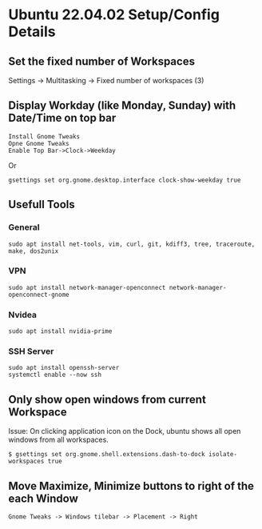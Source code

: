 # Ubuntu 22.04.02 Setup/Config Details

## Set the fixed number of Workspaces
Settings -> Multitasking -> Fixed number of workspaces (3)

## Display Workday (like Monday, Sunday) with Date/Time on top bar 

```
Install Gnome Tweaks  
Opne Gnome Tweaks  
Enable Top Bar->Clock->Weekday  
```

Or

```
gsettings set org.gnome.desktop.interface clock-show-weekday true
```

## Usefull Tools
### General
```
sudo apt install net-tools, vim, curl, git, kdiff3, tree, traceroute, make, dos2unix
```

### VPN

```
sudo apt install network-manager-openconnect network-manager-openconnect-gnome
```

### Nvidea 
```
sudo apt install nvidia-prime
```

### SSH Server
```
sudo apt install openssh-server
systemctl enable --now ssh
```


## Only show open windows from current Workspace

Issue: On clicking application icon on the Dock, ubuntu shows all open windows from all workspaces. 
```
$ gsettings set org.gnome.shell.extensions.dash-to-dock isolate-workspaces true
```


## Move Maximize, Minimize buttons to right of the each Window

```
Gnome Tweaks -> Windows tilebar -> Placement -> Right
```


